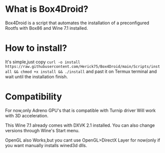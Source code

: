 # What is Box4Droid?

Box4Droid is a script that automates the installation of a preconfigured Rootfs with Box86 and Wine 7.1 installed.

# How to install?

It's simple,just copy `curl -o install https://raw.githubusercontent.com/Herick75/Box4Droid/main/Scripts/install && chmod +x install && ./install`
and past it on Termux terminal and wait until the installation finish.

# Compatibility

For now,only Adreno GPU's that is compatible with
Turnip driver Will work with 3D acceleration.

This Wine 7.1 already comes with DXVK 2.1 installed. You can also change versions through Wine's Start menu.

OpenGL also Works,but you cant use OpenGL>DirectX
Layer for now(only if you want manually installs
wined3d dlls.

